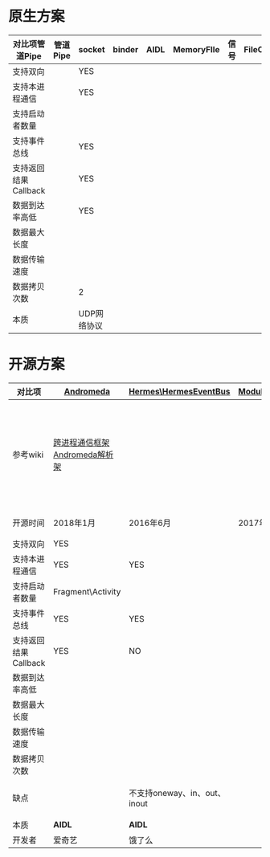# 原生方案

| 对比项管道Pipe       | 管道Pipe | socket      | binder | AIDL | MemoryFIle | 信号 | FileObserver | UrlScheme                                          | Messenger |
| -------------------- | -------- | ----------- | ------ | ---- | ---------- | ---- | ------------ | -------------------------------------------------- | --------- |
| 支持双向             |          | YES         |        |      |            |      |              |                                                    |           |
| 支持本进程通信       |          | YES         |        |      |            |      |              |                                                    |           |
| 支持启动者数量       |          |             |        |      |            |      |              | Activity\Service\BroadcastReceiver\ContentProvider |           |
| 支持事件总线         |          | YES         |        |      |            |      |              |                                                    |           |
| 支持返回结果Callback |          | YES         |        |      |            |      |              |                                                    |           |
| 数据到达率高低       |          | YES         |        |      |            |      |              |                                                    |           |
| 数据最大长度         |          |             |        |      |            |      |              |                                                    |           |
| 数据传输速度         |          |             |        |      |            |      |              |                                                    |           |
| 数据拷贝次数         |          | 2           |        |      |            |      |              |                                                    |           |
| 本质                 |          | UDP网络协议 |        |      |            |      |              |                                                    |           |

# 开源方案

| 对比项               | [Andromeda](https://github.com/iqiyi/Andromeda/blob/master/CHINESE_README.md) | [Hermes\HermesEventBus](https://github.com/Xiaofei-it/HermesEventBus/blob/master/README-zh-CN.md) | [ModularizationArchitecture](https://github.com/SpinyTech/ModularizationArchitecture) | [CC](https://github.com/luckybilly/CC/wiki)                  | ActivityRouter |
| -------------------- | ------------------------------------------------------------ | ------------------------------------------------------------ | ------------------------------------------------------------ | ------------------------------------------------------------ | -------------- |
| 参考wiki             | [跨进程通信框架Andromeda解析架](https://blog.csdn.net/u012165769/article/details/113006210) |                                                              |                                                              | [CC:业界首个支持渐进式组件化改造的Android组件化框架 ](https://qibilly.com/CC-website/#/) |                |
| 开源时间             | 2018年1月                                                    | 2016年6月                                                    | 2017年1月                                                    | 2017年11月                                                   |                |
| 支持双向             | YES                                                          |                                                              |                                                              |                                                              |                |
| 支持本进程通信       | YES                                                          | YES                                                          |                                                              | YES                                                          |                |
| 支持启动者数量       | Fragment\Activity                                            |                                                              |                                                              |                                                              |                |
| 支持事件总线         | YES                                                          | YES                                                          |                                                              |                                                              |                |
| 支持返回结果Callback | YES                                                          | NO                                                           |                                                              | YES                                                          |                |
| 数据到达率高低       |                                                              |                                                              |                                                              |                                                              |                |
| 数据最大长度         |                                                              |                                                              |                                                              |                                                              |                |
| 数据传输速度         |                                                              |                                                              |                                                              |                                                              |                |
| 数据拷贝次数         |                                                              |                                                              |                                                              |                                                              |                |
| 缺点                 |                                                              | 不支持oneway、in、out、inout                                 |                                                              | 仅支持开发期间                                               |                |
| 本质                 | **AIDL**                                                     | **AIDL**                                                     |                                                              | **AIDL**                                                     |                |
| 开发者               | 爱奇艺                                                       | 饿了么                                                       |                                                              |                                                              |                |

